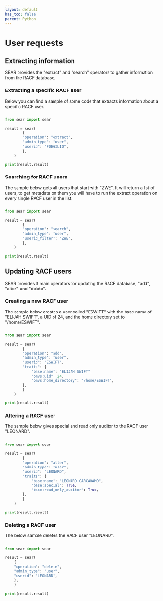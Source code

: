 ```yaml
---
layout: default
has_toc: false
parent: Python
---
```



# User requests

## Extracting information

SEAR provides the "extract" and "search" operators to gather information from the RACF database.

### Extracting a specific RACF user

Below you can find a sample of some code that extracts information about a specific RACF user.

```python

from sear import sear

result = sear(
        {
        "operation": "extract",
        "admin_type": "user",
        "userid": "FDEGILIO",
        },
    )

print(result.result)
```

### Searching for RACF users

The sample below gets all users that start with "ZWE". It will return a list of users, to get metadata on them you will have to run the extract operation on every single RACF user in the list.

```python

from sear import sear

result = sear(
        {
        "operation": "search",
        "admin_type": "user",
        "userid_filter": "ZWE",
        },
    )

print(result.result)
```

## Updating RACF users

SEAR provides 3 main operators for updating the RACF database, "add", "alter", and "delete".

### Creating a new RACF user

The sample below creates a user called "ESWIFT" with the base name of "ELIJAH SWIFT", a UID of 24, and the home directory set to "/home/ESWIFT".

```python

from sear import sear

result = sear(
        {
        "operation": "add",
        "admin_type": "user",
        "userid": "ESWIFT",
        "traits": {
            "base:name": "ELIJAH SWIFT",
            "omvs:uid": 24,
            "omvs:home_directory": "/home/ESWIFT",
        },
        }
    )

print(result.result)
```

### Altering a RACF user

The sample below gives special and read only auditor to the RACF user "LEONARD".

```python

from sear import sear

result = sear(
        {
        "operation": "alter",
        "admin_type": "user",
        "userid": "LEONARD",
        "traits": {
            "base:name": "LEONARD CARCARAMO",
            "base:special": True,
            "base:read_only_auditor": True,
        },
        }
    )

print(result.result)
```

### Deleting a RACF user

The below sample deletes the RACF user "LEONARD".

```python

from sear import sear

result = sear(
    {
    "operation": "delete",
    "admin_type": "user",
    "userid": "LEONARD",
    },
    )

print(result.result)
```
